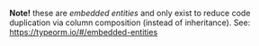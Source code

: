 **Note!** these are _embedded entities_ and only exist to reduce code duplication via column composition (instead of inheritance). See: https://typeorm.io/#/embedded-entities
